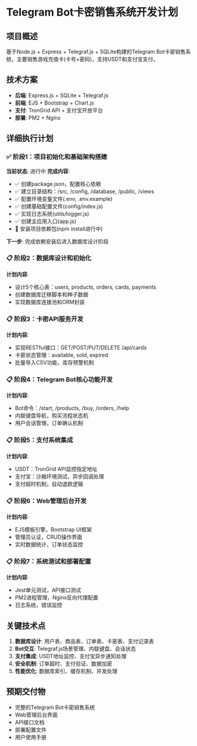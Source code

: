 # Telegram Bot卡密销售系统开发计划

## 项目概述
基于Node.js + Express + Telegraf.js + SQLite构建的Telegram Bot卡密销售系统，主要销售游戏充值卡(卡号+密码)，支持USDT和支付宝支付。

## 技术方案
- **后端**: Express.js + SQLite + Telegraf.js  
- **前端**: EJS + Bootstrap + Chart.js
- **支付**: TronGrid API + 支付宝开放平台
- **部署**: PM2 + Nginx

## 详细执行计划

### ✅ 阶段1：项目初始化和基础架构搭建
**当前状态**: 进行中
**完成内容**:
- ✅ 创建package.json，配置核心依赖
- ✅ 建立目录结构：/src, /config, /database, /public, /views
- ✅ 配置环境变量文件(.env, .env.example)
- ✅ 创建基础配置文件(config/index.js)
- ✅ 实现日志系统(utils/logger.js)
- ✅ 创建主应用入口(app.js)
- 🔄 安装项目依赖包(npm install进行中)

**下一步**: 完成依赖安装后进入数据库设计阶段

### 📋 阶段2：数据库设计和初始化
**计划内容**:
- 设计5个核心表：users, products, orders, cards, payments
- 创建数据库迁移脚本和种子数据
- 实现数据库连接池和ORM封装

### 📋 阶段3：卡密API服务开发
**计划内容**:
- 实现RESTful接口：GET/POST/PUT/DELETE /api/cards
- 卡密状态管理：available, sold, expired
- 批量导入CSV功能，库存预警机制

### 📋 阶段4：Telegram Bot核心功能开发
**计划内容**:
- Bot命令：/start, /products, /buy, /orders, /help
- 内联键盘导航，购买流程状态机
- 用户会话管理，订单确认机制

### 📋 阶段5：支付系统集成
**计划内容**:
- USDT：TronGrid API监控指定地址
- 支付宝：沙箱环境测试，异步回调处理
- 支付超时机制，自动退款逻辑

### 📋 阶段6：Web管理后台开发
**计划内容**:
- EJS模板引擎，Bootstrap UI框架
- 管理员认证，CRUD操作界面
- 实时数据统计，订单状态监控

### 📋 阶段7：系统测试和部署配置
**计划内容**:
- Jest单元测试，API接口测试
- PM2进程管理，Nginx反向代理配置
- 日志系统，错误监控

## 关键技术点
1. **数据库设计**: 用户表、商品表、订单表、卡密表、支付记录表
2. **Bot交互**: Telegraf.js场景管理、内联键盘、会话状态
3. **支付集成**: USDT地址监控、支付宝异步通知处理
4. **安全机制**: 订单超时、支付验证、数据加密
5. **性能优化**: 数据库索引、缓存机制、并发处理

## 预期交付物
- 完整的Telegram Bot卡密销售系统
- Web管理后台界面
- API接口文档
- 部署配置文件
- 用户使用手册
